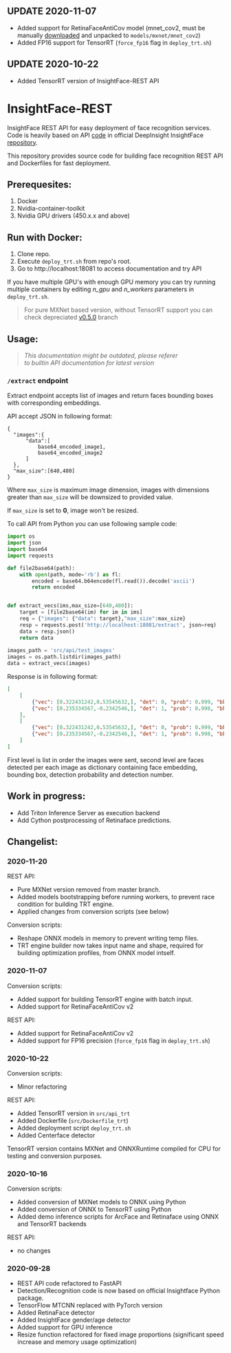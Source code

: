 ## UPDATE 2020-11-07

- Added support for RetinaFaceAntiCov model (mnet_cov2, must be manually
  [downloaded](https://github.com/deepinsight/insightface/tree/master/detection/RetinaFaceAntiCov)
  and unpacked to `models/mxnet/mnet_cov2`)
- Added FP16 support for TensorRT (`force_fp16` flag in `deploy_trt.sh`)

## UPDATE 2020-10-22

- Added TensorRT version of InsightFace-REST API

# InsightFace-REST

InsightFace REST API for easy deployment of face recognition services.
Code is heavily based on API [code](https://github.com/deepinsight/insightface/tree/master/python-package)
in official DeepInsight InsightFace [repository](https://github.com/deepinsight/insightface). 

This repository provides source code for building face recognition REST API
and Dockerfiles for fast deployment.

## Prerequesites:

1. Docker
2. Nvidia-container-toolkit
3. Nvidia GPU drivers (450.x.x and above)


## Run with Docker:

1. Clone repo.
2. Execute `deploy_trt.sh` from repo's root.
3. Go to http://localhost:18081 to access documentation and try API

If you have multiple GPU's with enough GPU memory you can try running multiple containers by
editing *n_gpu* and *n_workers* parameters in `deploy_trt.sh`.

> For pure MXNet based version, without TensorRT support you can check
> depreciated [v0.5.0](https://github.com/SthPhoenix/InsightFace-REST/tree/v0.5.0)
> branch



## Usage:
> _This documentation might be outdated, please referer  
> to builtin API documentation for latest version_

### `/extract` endpoint


Extract endpoint accepts list of images and return faces bounding boxes with corresponding 
embeddings.

API accept JSON in following format:
```
{
  "images":{
      "data":[
          base64_encoded_image1,  
          base64_encoded_image2
      ]
  },
  "max_size":[640,480]
}
```

Where `max_size` is maximum image dimension, images with dimensions greater than `max_size`
will be downsized to provided value.

If `max_size` is set to **0**, image won't be resized.

To call API from Python you can use following sample code:

```python
import os
import json
import base64
import requests

def file2base64(path):
    with open(path, mode='rb') as fl:
        encoded = base64.b64encode(fl.read()).decode('ascii')
        return encoded


def extract_vecs(ims,max_size=[640,480]):
    target = [file2base64(im) for im in ims]
    req = {"images": {"data": target},"max_size":max_size}
    resp = requests.post('http://localhost:18081/extract', json=req)
    data = resp.json()
    return data
    
images_path = 'src/api/test_images'
images = os.path.listdir(images_path)
data = extract_vecs(images)

```
Response is in following format:

```json
[
    [
        {"vec": [0.322431242,0.53545632,], "det": 0, "prob": 0.999, "bbox": [100,100,200,200]},
        {"vec": [0.235334567,-0.2342546,], "det": 1, "prob": 0.998, "bbox": [200,200,300,300]},
    ],
    [
        {"vec": [0.322431242,0.53545632,], "det": 0, "prob": 0.999, "bbox": [100,100,200,200]},
        {"vec": [0.235334567,-0.2342546,], "det": 1, "prob": 0.998, "bbox": [200,200,300,300]},
    ]
]
```
First level is list in order the images were sent, second level are faces detected per each image as 
dictionary containing face embedding, bounding box, detection probability and detection number.  


## Work in progress:
- Add Triton Inference Server as execution backend
- Add Cython postprocessing of Retinaface predictions.


## Changelist:

### 2020-11-20

REST API:
- Pure MXNet version removed from master branch.
- Added models bootstrapping before running workers, to prevent race condition for building TRT engine.
- Applied changes from conversion scripts (see below)

Conversion scripts:
- Reshape ONNX models in memory to prevent writing temp files.
- TRT engine builder now takes input name and shape, required for building
  optimization profiles, from ONNX model intself.

### 2020-11-07

Conversion scripts:
- Added support for building TensorRT engine with batch input.
- Added support for RetinaFaceAntiCov v2

REST API:
- Added support for RetinaFaceAntiCov v2
- Added support for FP16 precision (`force_fp16` flag in `deploy_trt.sh`)

### 2020-10-22
Conversion scripts:
- Minor refactoring

REST API:
- Added TensorRT version in `src/api_trt`
- Added Dockerfile (`src/Dockerfile_trt`)
- Added deployment script `deploy_trt.sh`
- Added Centerface detector

TensorRT version contains MXNet and ONNXRuntime compiled for CPU
for testing and conversion purposes.

### 2020-10-16
Conversion scripts:
- Added conversion of MXNet models to ONNX using Python
- Added conversion of ONNX to TensorRT using Python
- Added demo inference scripts for ArcFace and Retinaface using ONNX
and TensorRT backends

REST API:
- no changes

### 2020-09-28
- REST API code refactored to FastAPI
- Detection/Recognition code is now based on official Insightface Python package.
- TensorFlow MTCNN replaced with PyTorch version
- Added RetinaFace detector
- Added InsightFace gender/age detector
- Added support for GPU inference
- Resize function refactored for fixed image proportions (significant speed increase and memory usage optimization)



